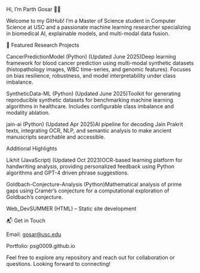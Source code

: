 Hi, I’m Parth Gosar 🧑‍🔬

Welcome to my GitHub! I’m a Master of Science student in Computer Science at USC and a passionate machine learning researcher specializing in biomedical AI, explainable models, and multi-modal data fusion.

🔬 Featured Research Projects

CancerPredictionModel (Python) (Updated June 2025)Deep learning framework for blood cancer prediction using multi-modal synthetic datasets (histopathology images, WBC time-series, and genomic features). Focuses on bias resilience, robustness, and model interpretability under class imbalance.

SyntheticData-ML (Python) (Updated June 2025)Toolkit for generating reproducible synthetic datasets for benchmarking machine learning algorithms in healthcare. Includes configurable class imbalance and modality ablation.

jain-ai (Python) (Updated Apr 2025)AI pipeline for decoding Jain Prakrit texts, integrating OCR, NLP, and semantic analysis to make ancient manuscripts searchable and accessible.

Additional Highlights

Likhit (JavaScript) (Updated Oct 2023)OCR-based learning platform for handwriting analysis, providing personalized feedback using Python algorithms and GPT-4 driven phrase suggestions.

Goldbach-Conjecture-Analysis (Python)Mathematical analysis of prime gaps using Cramér’s conjecture for a computational exploration of Goldbach’s conjecture.

Web_DevSUMMER (HTML) – Static site development

📬 Get in Touch

Email: gosar@usc.edu

Portfolio: psg0009.github.io

Feel free to explore any repository and reach out for collaboration or questions. Looking forward to connecting!

